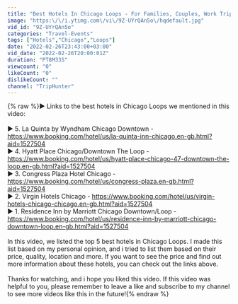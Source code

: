 ```yaml
---
title: "Best Hotels In Chicago Loops - For Families, Couples, Work Trips, Luxury & Budget"
image: "https:\/\/i.ytimg.com\/vi\/9Z-UYrQAn5o\/hqdefault.jpg"
vid_id: "9Z-UYrQAn5o"
categories: "Travel-Events"
tags: ["Hotels","Chicago","Loops"]
date: "2022-02-26T23:43:00+03:00"
vid_date: "2022-02-26T20:00:01Z"
duration: "PT8M33S"
viewcount: "0"
likeCount: "0"
dislikeCount: ""
channel: "TripHunter"
---
```

{% raw %}► Links to the best hotels in Chicago Loops we mentioned in this video:<br /><br />► 5. La Quinta by Wyndham Chicago Downtown - <a rel="nofollow" target="blank" href="https://www.booking.com/hotel/us/la-quinta-inn-chicago.en-gb.html?aid=1527504">https://www.booking.com/hotel/us/la-quinta-inn-chicago.en-gb.html?aid=1527504</a><br />► 4. Hyatt Place Chicago/Downtown The Loop - <a rel="nofollow" target="blank" href="https://www.booking.com/hotel/us/hyatt-place-chicago-47-downtown-the-loop.en-gb.html?aid=1527504">https://www.booking.com/hotel/us/hyatt-place-chicago-47-downtown-the-loop.en-gb.html?aid=1527504</a><br />► 3. Congress Plaza Hotel Chicago - <a rel="nofollow" target="blank" href="https://www.booking.com/hotel/us/congress-plaza.en-gb.html?aid=1527504">https://www.booking.com/hotel/us/congress-plaza.en-gb.html?aid=1527504</a><br />► 2. Virgin Hotels Chicago - <a rel="nofollow" target="blank" href="https://www.booking.com/hotel/us/virgin-hotels-chicago-chicago.en-gb.html?aid=1527504">https://www.booking.com/hotel/us/virgin-hotels-chicago-chicago.en-gb.html?aid=1527504</a><br />► 1. Residence Inn by Marriott Chicago Downtown/Loop  - <a rel="nofollow" target="blank" href="https://www.booking.com/hotel/us/residence-inn-by-marriott-chicago-downtown-loop.en-gb.html?aid=1527504">https://www.booking.com/hotel/us/residence-inn-by-marriott-chicago-downtown-loop.en-gb.html?aid=1527504</a><br /><br />In this video, we listed the top 5 best hotels in Chicago Loops. I made this list based on my personal opinion, and i tried to list them based on their price, quality, location and more. If you want to see the price and find out more information about these hotels, you can check out the links above.<br /><br />Thanks for watching, and i hope you liked this video. If this video was helpful to you, please remember to leave a like and subscribe to my channel to see more videos like this in the future!{% endraw %}
